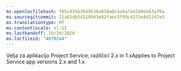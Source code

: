 ```yaml
---
ms.openlocfilehash: f95c839a3949536e058a0caa8a7e6240eb63af0a
ms.sourcegitcommit: 11a61db54119503e82faec5f99c4273e8d1247e5
ms.translationtype: HT
ms.contentlocale: sl-SI
ms.lasthandoff: 10/16/2020
ms.locfileid: "4070244"
---
```

<span data-ttu-id="9f145-101">Velja za aplikacijo Project Service, različici 2.x in 1.x</span><span class="sxs-lookup"><span data-stu-id="9f145-101">Applies to Project Service app versions 2.x and 1.x</span></span>
